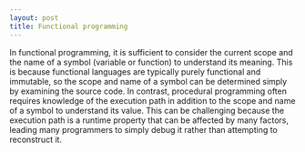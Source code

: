 ```yaml
---
layout: post
title: Functional programming
---
```


In functional programming, it is sufficient to consider the current scope and the name of a symbol (variable or function) to understand its meaning. This is because functional languages are typically purely functional and immutable, so the scope and name of a symbol can be determined simply by examining the source code. In contrast, procedural programming often requires knowledge of the execution path in addition to the scope and name of a symbol to understand its value. This can be challenging because the execution path is a runtime property that can be affected by many factors, leading many programmers to simply debug it rather than attempting to reconstruct it.
